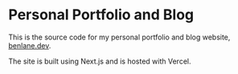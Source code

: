 # Personal Portfolio and Blog

This is the source code for my personal portfolio and blog website, [benlane.dev](https://benlane.dev).

The site is built using Next.js and is hosted with Vercel.
